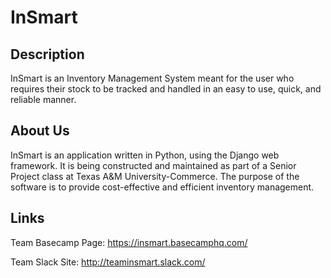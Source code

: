 # InSmart

## Description

InSmart is an Inventory Management System meant for the user who requires their stock to be tracked and handled in an easy to use, quick, and reliable manner.

## About Us

InSmart is an application written in Python, using the Django web framework.  It is being constructed and maintained as part of a Senior Project class at Texas A&M University-Commerce.  The purpose of the software is to provide cost-effective and efficient inventory management.

## Links

Team Basecamp Page:
https://insmart.basecamphq.com/

Team Slack Site:
http://teaminsmart.slack.com/



